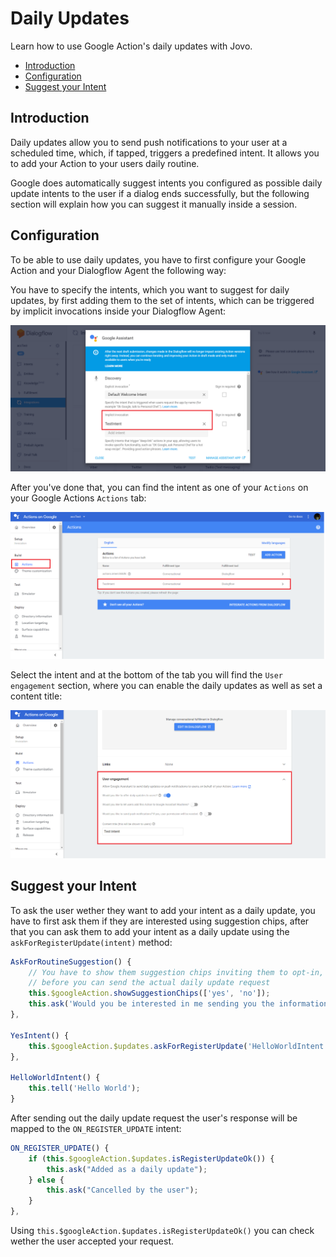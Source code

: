 # Daily Updates

Learn how to use Google Action's daily updates with Jovo.

* [Introduction](#introduction)
* [Configuration](#configuration)
* [Suggest your Intent](#suggest-your-intent)

## Introduction

Daily updates allow you to send push notifications to your user at a scheduled time, which, if tapped, triggers a predefined intent. It allows you to add your Action to your users daily routine.

Google does automatically suggest intents you configured as possible daily update intents to the user if a dialog ends successfully, but the following section will explain how you can suggest it manually inside a session.

## Configuration

To be able to use daily updates, you have to first configure your Google Action and your Dialogflow Agent the following way:

You have to specify the intents, which you want to suggest for daily updates, by first adding them to the set of intents, which can be triggered by implicit invocations inside your Dialogflow Agent:

![Dialogflow Implicit Invocation](../../img/dialogflow-implicit-invocation.png)

After you've done that, you can find the intent as one of your `Actions` on your Google Actions `Actions` tab:

![Google Action Actions](../../img/google-action-actions.png)

Select the intent and at the bottom of the tab you will find the `User engagement` section, where you can enable the daily updates as well as set a content title:

![Google Action Action User Engagement](../../img/google-action-action-daily-updates.png)

## Suggest your Intent

To ask the user wether they want to add your intent as a daily update, you have to first ask them if they are interested using suggestion chips, after that you can ask them to add your intent as a daily update using the `askForRegisterUpdate(intent)` method:

```javascript
AskForRoutineSuggestion() {
    // You have to show them suggestion chips inviting them to opt-in, 
    // before you can send the actual daily update request
    this.$googleAction.showSuggestionChips(['yes', 'no']);
    this.ask('Would you be interested in me sending you the information daily?');
},

YesIntent() {
    this.$googleAction.$updates.askForRegisterUpdate('HelloWorldIntent');
},

HelloWorldIntent() {
    this.tell('Hello World');
}
```

After sending out the daily update request the user's response will be mapped to the `ON_REGISTER_UPDATE` intent:

```javascript
ON_REGISTER_UPDATE() {
    if (this.$googleAction.$updates.isRegisterUpdateOk()) {
        this.ask("Added as a daily update");
    } else {
        this.ask("Cancelled by the user");
    }
},
```

Using `this.$googleAction.$updates.isRegisterUpdateOk()` you can check wether the user accepted your request.

<!--[metadata]: {"description": "Learn how to use daily updates with Jovo.", "route": "google-assistant/daily-update"}-->

